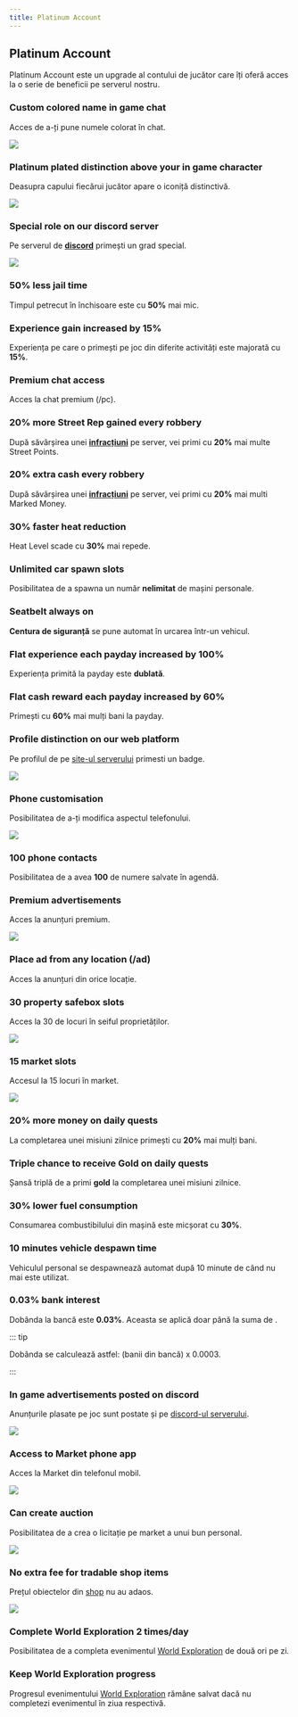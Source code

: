 ```yaml
---
title: Platinum Account
---
```


## Platinum Account 

Platinum Account este un upgrade al contului de jucător care îți oferă acces la o serie de beneficii pe serverul nostru.

### Custom colored name in game chat

Acces de a-ți pune numele colorat în chat.

<Image src="https://i.imgur.com/492KwMD.png" />

### Platinum plated distinction above your in game character

Deasupra capului fiecărui jucător <PremiumSubscription type='platinum' /> apare o iconiță distinctivă.

<Image src="https://i.imgur.com/D1dIooX.png" />

### Special role on our discord server

Pe serverul de [**discord**](liberty.mp/discord) primești un grad special.

<Image src="https://i.imgur.com/2BaT1GG.png" />

### 50% less jail time

Timpul petrecut în închisoare este cu **50%** mai mic.

### Experience gain increased by 15%

Experiența pe care o primești pe joc din diferite activități este majorată cu **15%**.

###  Premium chat access

Acces la chat premium (/pc).

### 20% more Street Rep gained every robbery

După săvârșirea unei [**infracțiuni**](../../illegal-activities/) pe server, vei primi cu **20%** mai multe Street Points.

### 20% extra cash every robbery

După săvârșirea unei [**infracțiuni**](../../illegal-activities/) pe server, vei primi cu **20%** mai multi Marked Money.

### 30% faster heat reduction

Heat Level scade cu **30%** mai repede.

### Unlimited car spawn slots

Posibilitatea de a spawna un număr **nelimitat** de mașini personale.

### Seatbelt always on

**Centura de siguranță** se pune automat în urcarea într-un vehicul.

### Flat experience each payday increased by 100%

Experiența primită la payday este **dublată**.

### Flat cash reward each payday increased by 60%

Primești cu **60%** mai mulți bani la payday. 

### Profile distinction on our web platform

Pe profilul de pe [site-ul serverului](https://ucp.liberty.mp/) primesti un badge.

<Image src="https://i.imgur.com/nkYmzWw.png" />

### Phone customisation

Posibilitatea de a-ți modifica aspectul telefonului.

<Image src="https://i.imgur.com/QzjWRW3.png" />

### 100 phone contacts

Posibilitatea de a avea **100** de numere salvate în agendă.

### Premium advertisements

Acces la anunțuri premium. 

<Image src="https://i.imgur.com/AyQFMkU.png" />

###  Place ad from any location (/ad)

Acces la anunțuri din orice locație.

###  30 property safebox slots

Acces la 30 de locuri în seiful proprietăților.

<Image src="https://i.imgur.com/vxRcdOh.png" />

###  15 market slots

Accesul la 15 locuri în market.

<Image src="https://i.imgur.com/xvIikUi.png" />

### 20% more money on daily quests

La completarea unei misiuni zilnice primești cu **20%** mai mulți bani.

### Triple chance to receive Gold on daily quests

Șansă triplă de a primi **gold** la completarea unei misiuni zilnice.

###  30% lower fuel consumption

Consumarea combustibilului din mașină este micșorat cu **30%**.

### 10 minutes vehicle despawn time

Vehiculul personal se despawnează automat după 10 minute de când nu mai este utilizat.

### 0.03% bank interest

Dobânda la bancă este **0.03%**. Aceasta se aplică doar până la suma de <Dinero :amount="2_000_000" />.

::: tip

Dobânda se calculează astfel: (banii din bancă) x 0.0003.

:::

### In game advertisements posted on discord

Anunțurile plasate pe joc sunt postate și pe [discord-ul serverului](liberty.mp/discord).

<Image src="https://i.imgur.com/ncBrTqr.png" />

### Access to Market phone app

Acces la Market din telefonul mobil.

<Image src="https://i.imgur.com/HESNfdB.png" />

### Can create auction

Posibilitatea de a crea o licitație pe market a unui bun personal.

<Image src="https://i.imgur.com/VttjYfZ.gif" />

### No extra fee for tradable shop items

Prețul obiectelor din [shop](https://ucp.liberty.mp/shop/products) nu au adaos.

<Image src="https://i.imgur.com/fpChHjc.png" />

### Complete World Exploration 2 times/day

Posibilitatea de a completa evenimentul [World Exploration](../../events/world-exploration.md) de două ori pe zi.

### Keep World Exploration progress

Progresul evenimentului [World Exploration](../../events/world-exploration.md) rămâne salvat dacă nu completezi evenimentul în ziua respectivă.
